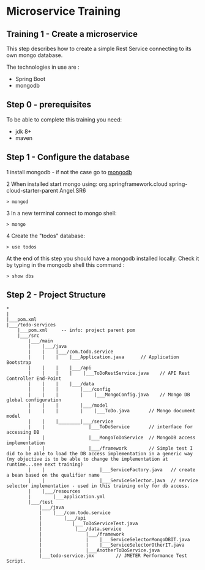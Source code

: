 # Microservice Training

## Training 1 - Create a microservice

This step describes how to create a simple Rest Service connecting to its own mongo database.

The technologies in use are :

* Spring Boot
* mongodb

## Step 0 - prerequisites
To be able to complete this training you need:
* jdk 8+
* maven

## Step 1 - Configure the database

1 install mongodb  - if not the case go to [mongodb](https://www.mongodb.org/)

2 When installed start mongo using:<parent>
                                           <groupId>org.springframework.cloud</groupId>
                                           <artifactId>spring-cloud-starter-parent</artifactId>
                                           <version>Angel.SR6</version>
                                       </parent>
```
> mongod
```
3 In a new terminal connect to mongo shell:
 ```
> mongo
 ```
4 Create the "todos" database:
```
> use todos
```

At the end of this step you should have a mongodb installed locally.
Check it by typing in the mongodb shell this command :
```
> show dbs
```

## Step 2 - Project Structure

```
*
|
|___pom.xml
|___/todo-services
    |___pom.xml     -- info: project parent pom
    |___/src
        |___/main
        |    |___/java
        |    |    |___/com.todo.service
        |    |    |    |___Application.java      // Application Bootstrap
        |    |    |    |___/api
        |    |    |    |    |___ToDoRestService.java    // API Rest Controller End-Point
        |    |    |    |___/data
        |    |    |        |___/config
        |    |    |        |    |___MongoConfig.java    // Mongo DB global configuration
        |    |    |        |___/model
        |    |    |        |    |___ToDo.java       // Mongo document model
        |    |    |________|___/service
        |    |                |___ToDoService       // interface for accessing DB
        |    |                |___MongoToDoService  // MongoDB access implementation
        |    |                |___/framework        // Simple test I did to be able to load the DB access implementation in a generic way (my objective is to be able to change the implementation at runtime...see next training)
        |    |                    |___ServiceFactory.java   // create a bean based on the qualifier name
        |    |                    |___ServiceSelector.java  // service selector implementation - used in this training only for db access.
        |    |___/resources
        |        |___application.yml
        |___/test
            |___/java
            |    |___/com.todo.service
            |        |___/api
            |           |___ToDoServiceTest.java
            |            |___/data.service
            |                |___/framework
            |                |    |___ServiceSelectorMongoDBIT.java
            |                |    |___ServiceSelectorOtherIT.java
            |                |___AnotherToDoService.java
            |___todo-service.jmx        // JMETER Performance Test Script.
```




